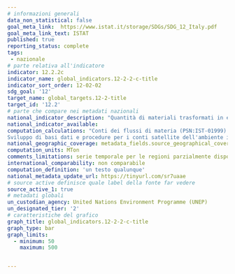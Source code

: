 ```yaml
---
# informazioni generali
data_non_statistical: false
goal_meta_link:  https://www.istat.it/storage/SDGs/SDG_12_Italy.pdf
goal_meta_link_text: ISTAT
published: true
reporting_status: complete
tags:
 - nazionale
# parte relativa all'indicatore
indicator: 12.2.2c
indicator_name: global_indicators.12-2-2-c-title
indicator_sort_order: 12-02-02
sdg_goal: '12'
target_name: global_targets.12-2-title
target_id: '12.2'
# parte che compare nei metadati nazionali
national_indicator_description: "Quantità di materiali trasformati in emissioni, rifiuti o nuovi stock (in milioni di tonnellate)."
national_indicator_available:
computation_calculations: "Conti dei flussi di materia (PSN:IST-01999)
Sviluppo di basi dati e procedure per i conti satellite dell'ambiente in termini fisici a livello regionale (PSN:IST-02716)"
national_geographic_coverage: metadata_fields.source_geographical_coverage_1
computation_units: MTon
comments_limitations: serie temporale per le regioni parzialmente disponibile
international_comparability: non comparabile
computation_definition: 'un testo qualunque'
national_metadata_update_url: https://tinyurl.com/sr7uaae
# source active definisce quale label della fonte far vedere
source_active_1: true
# metadati globali
un_custodian_agency: United Nations Environment Programme (UNEP)
un_designated_tier: '2'
# caratteristiche del grafico
graph_title: global_indicators.12-2-2-c-title
graph_type: bar
graph_limits:
  - minimum: 50
    maximum: 500


---
```

